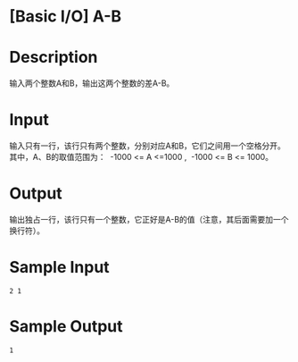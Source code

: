 # [Basic I/O] A-B

# Description

输入两个整数A和B，输出这两个整数的差A-B。

# Input

输入只有一行，该行只有两个整数，分别对应A和B，它们之间用一个空格分开。其中，A、B的取值范围为：  -1000 <= A <=1000 ,  -1000 <= B <= 1000。

# Output
输出独占一行，该行只有一个整数，它正好是A-B的值（注意，其后面需要加一个换行符）。

# Sample Input

```
2 1
```

# Sample Output

```
1
```